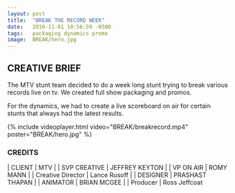 ```yaml
---
layout: post
title:  "BREAK THE RECORD WEEK"
date:   2016-11-01 10:56:59 -0500
tags:   packaging dynamics promo
image:	BREAK/hero.jpg	
---
```


## CREATIVE BRIEF

The MTV stunt team decided to do a week long stunt trying to break various records live on tv.  We created full show packaging and promos.

For the dynamics, we had to create a live scoreboard on air for certain stunts that always had the latest results.  

{% include videoplayer.html video="BREAK/breakrecord.mp4" poster="BREAK/hero.jpg" %}

### CREDITS

| CLIENT | MTV |
| SVP CREATIVE | JEFFREY KEYTON |
| VP ON AIR | ROMY MANN |
| Creative Director | Lance Rusoff |
| DESIGNER | PRASHAST THAPAN |
| ANIMATOR | BRIAN MCGEE |
| Producer | Ross Jeffcoat
